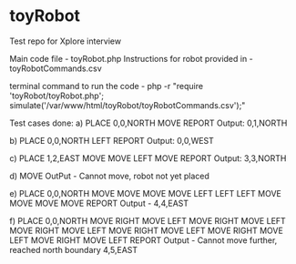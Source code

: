 # toyRobot
Test repo for Xplore interview

Main code file - toyRobot.php
Instructions for robot provided in - toyRobotCommands.csv

terminal command to run the code - php -r "require 'toyRobot/toyRobot.php'; simulate('/var/www/html/toyRobot/toyRobotCommands.csv');"

Test cases done:
a)
PLACE 0,0,NORTH
MOVE
REPORT
Output: 0,1,NORTH

b)
PLACE 0,0,NORTH
LEFT
REPORT
Output: 0,0,WEST

c)
PLACE 1,2,EAST
MOVE
MOVE
LEFT
MOVE
REPORT
Output: 3,3,NORTH

d)
MOVE
OutPut - Cannot move, robot not yet placed

e)
PLACE 0,0,NORTH
MOVE
MOVE
MOVE
MOVE
LEFT
LEFT
LEFT
MOVE
MOVE
MOVE
MOVE
REPORT
Output - 4,4,EAST

f)
PLACE 0,0,NORTH
MOVE
RIGHT
MOVE
LEFT
MOVE
RIGHT
MOVE
LEFT
MOVE
RIGHT
MOVE
LEFT
MOVE
RIGHT
MOVE
LEFT
MOVE
RIGHT
MOVE
LEFT
MOVE
RIGHT
MOVE
LEFT
REPORT
Output -  Cannot move further, reached north boundary 
4,5,EAST

